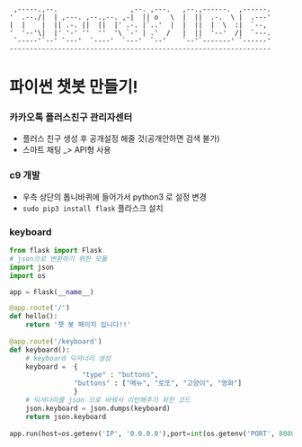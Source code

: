 
     ,-----.,--.                  ,--. ,---.   ,--.,------.  ,------.
    '  .--./|  | ,---. ,--.,--. ,-|  || o   \  |  ||  .-.  \ |  .---'
    |  |    |  || .-. ||  ||  |' .-. |`..'  |  |  ||  |  \  :|  `--, 
    '  '--'\|  |' '-' ''  ''  '\ `-' | .'  /   |  ||  '--'  /|  `---.
     `-----'`--' `---'  `----'  `---'  `--'    `--'`-------' `------'
    ----------------------------------------------------------------- 

# 파이썬 챗봇 만들기!

### 카카오톡 플러스친구 관리자센터

- 플러스 친구 생성 후 공개설정 해줄 것(공개안하면 검색 불가)
- 스마트 채팅 _> API형 사용

### c9 개발

- 우측 상단의 톱니바퀴에 들어가서 python3 로 설정 변경
- `sudo pip3 install flask` 플라스크 설치

### keyboard
```py
from flask import Flask
# json으로 변환하기 위한 모듈
import json
import os

app = Flask(__name__)

@app.route('/')
def hello():
    return '챗 봇 페이지 입니다!!'
    
@app.route('/keyboard')
def keyboard():
    # keyboard 딕셔너리 생성
    keyboard =  {
                  "type" : "buttons",
                "buttons" : ["메뉴", "로또", "고양이", "영화"]
                }
    # 딕셔너리를 json 으로 바꿔서 리턴해주기 위한 코드
    json.keyboard = json.dumps(keyboard)
    return json.keyboard
    
app.run(host=os.getenv('IP', '0.0.0.0'),port=int(os.getenv('PORT', 8080)))

```
